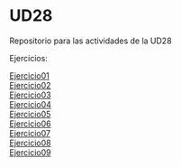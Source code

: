 # UD28
 Repositorio para las actividades de la UD28
 
 Ejercicios:

<a href="https://jordicunillerarivera.github.io/UD28/Ejercicio01/">Ejercicio01</a><br>
<a href="https://jordicunillerarivera.github.io/UD28/Ejercicio02/">Ejercicio02</a><br>
<a href="https://jordicunillerarivera.github.io/UD28/Ejercicio03/">Ejercicio03</a><br>
<a href="https://jordicunillerarivera.github.io/UD28/Ejercicio04/">Ejercicio04</a><br>
<a href="https://jordicunillerarivera.github.io/UD28/Ejercicio05/">Ejercicio05</a><br>
<a href="https://jordicunillerarivera.github.io/UD28/Ejercicio06/">Ejercicio06</a><br>
<a href="https://jordicunillerarivera.github.io/UD28/Ejercicio07/">Ejercicio07</a><br>
<a href="https://jordicunillerarivera.github.io/UD28/Ejercicio08/">Ejercicio08</a><br>
<a href="https://jordicunillerarivera.github.io/UD28/Ejercicio09/">Ejercicio09</a><br>
